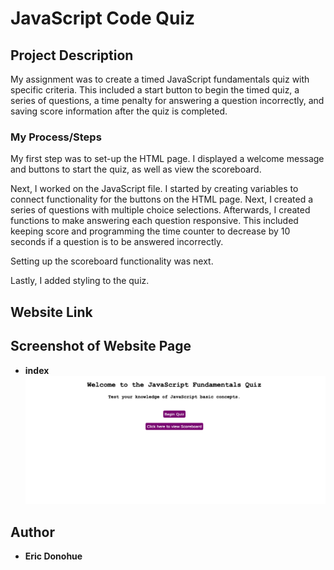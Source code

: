 # JavaScript Code Quiz

## Project Description

My assignment was to create a timed JavaScript fundamentals quiz with specific criteria.  This included a start button to begin the timed quiz, a series of questions, a time penalty for answering a question incorrectly, and saving score information after the quiz is completed.  

### My Process/Steps

My first step was to set-up the HTML page.  I displayed a welcome message and buttons to start the quiz, as well as view the scoreboard.

Next, I worked on the JavaScript file.  I started by creating variables to connect functionality for the buttons on the HTML page.  Next, I created a series of questions with multiple choice selections.  Afterwards, I created functions to make answering each question responsive.  This included keeping score and programming the time counter to decrease by 10 seconds if a question is to be answered incorrectly.

Setting up the scoreboard functionality was next.

Lastly, I added styling to the quiz.

## Website Link

## Screenshot of Website Page

* **index**
![](readme-images/index.png)

## Author

* **Eric Donohue**

